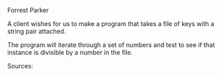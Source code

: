 Forrest Parker

A client wishes for us to make a program that takes a file
of keys with a string pair attached.

The program will iterate through a set of numbers and test to see
if that instance is divisible by a number in the file.


Sources:
